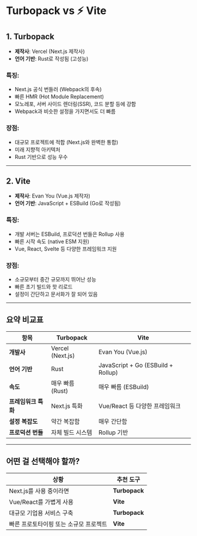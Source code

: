 #  Turbopack vs ⚡ Vite

##  1. Turbopack

- **제작사**: Vercel (Next.js 제작사)
- **언어 기반**: Rust로 작성됨 (고성능)

###  특징:
- Next.js 공식 번들러 (Webpack의 후속)
- 빠른 HMR (Hot Module Replacement)
- 모노레포, 서버 사이드 렌더링(SSR), 코드 분할 등에 강함
- Webpack과 비슷한 설정을 가지면서도 더 빠름

###  장점:
- 대규모 프로젝트에 적합 (Next.js와 완벽한 통합)
- 미래 지향적 아키텍처
- Rust 기반으로 성능 우수

---

##  2. Vite

- **제작사**: Evan You (Vue.js 제작자)
- **언어 기반**: JavaScript + ESBuild (Go로 작성됨)

###  특징:
- 개발 서버는 ESBuild, 프로덕션 번들은 Rollup 사용
- 빠른 시작 속도 (native ESM 지원)
- Vue, React, Svelte 등 다양한 프레임워크 지원

###  장점:
- 소규모부터 중간 규모까지 뛰어난 성능
- 빠른 초기 빌드와 핫 리로드
- 설정이 간단하고 문서화가 잘 되어 있음

---

##  요약 비교표

| 항목             | **Turbopack**             | **Vite**                             |
|------------------|----------------------------|--------------------------------------|
| **개발사**        | Vercel (Next.js)           | Evan You (Vue.js)                    |
| **언어 기반**     | Rust                       | JavaScript + Go (ESBuild + Rollup)  |
| **속도**          | 매우 빠름 (Rust)           | 매우 빠름 (ESBuild)                 |
| **프레임워크 특화** | Next.js 특화               | Vue/React 등 다양한 프레임워크      |
| **설정 복잡도**    | 약간 복잡함                | 매우 간단함                          |
| **프로덕션 번들**  | 자체 빌드 시스템            | Rollup 기반                          |

---

##  어떤 걸 선택해야 할까?

| 상황                     | 추천 도구   |
|-------------------------------|-------------|
| Next.js를 사용 중이라면         | **Turbopack** |
| Vue/React를 가볍게 사용         | **Vite**      |
| 대규모 기업용 서비스 구축       | **Turbopack** |
| 빠른 프로토타이핑 또는 소규모 프로젝트 | **Vite**      |
